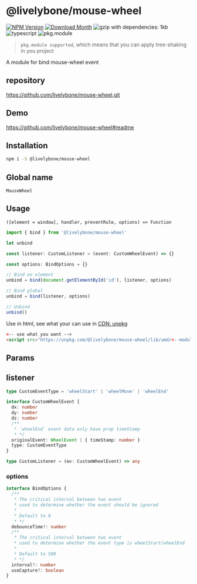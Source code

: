 # @livelybone/mouse-wheel
[![NPM Version](http://img.shields.io/npm/v/@livelybone/mouse-wheel.svg?style=flat-square)](https://www.npmjs.com/package/@livelybone/mouse-wheel)
[![Download Month](http://img.shields.io/npm/dm/@livelybone/mouse-wheel.svg?style=flat-square)](https://www.npmjs.com/package/@livelybone/mouse-wheel)
![gzip with dependencies: 1kb](https://img.shields.io/badge/gzip--with--dependencies-1kb-brightgreen.svg "gzip with dependencies: 1kb")
![typescript](https://img.shields.io/badge/typescript-supported-blue.svg "typescript")
![pkg.module](https://img.shields.io/badge/pkg.module-supported-blue.svg "pkg.module")

> `pkg.module supported`, which means that you can apply tree-shaking in you project

A module for bind mouse-wheel event

## repository
https://github.com/livelybone/mouse-wheel.git

## Demo
https://github.com/livelybone/mouse-wheel#readme

## Installation
```bash
npm i -S @livelybone/mouse-wheel
```

## Global name
`MouseWheel`

## Usage

`([element = window], handler, preventRule, options) => Function`

```typescript
import { bind } from '@livelybone/mouse-wheel'

let unbind

const listener: CustomListener = (event: CustomWheelEvent) => {}

const options: BindOptions = {}

// Bind on element
unbind = bind(document.getElementById('id'), listener, options)

// Bind global
unbind = bind(listener, options)

// Unbind
unbind()
```

Use in html, see what your can use in [CDN: unpkg](https://unpkg.com/@livelybone/mouse-wheel/lib/umd/)
```html
<-- use what you want -->
<script src="https://unpkg.com/@livelybone/mouse-wheel/lib/umd/<--module-->.js"></script>
```

## Params

## listener
```typescript
type CustomEventType = 'wheelStart' | 'wheelMove' | 'wheelEnd'

interface CustomWheelEvent {
  dx: number
  dy: number
  dz: number
  /**
   * `wheelEnd` event data only have prop timeStamp
   * */
  originalEvent: WheelEvent | { timeStamp: number }
  type: CustomEventType
}

type CustomListener = (ev: CustomWheelEvent) => any
```

### options
```typescript
interface BindOptions {
  /**
   * The critical interval between two event
   * used to determine whether the event should be ignored
   *
   * Default to 0
   * */
  debounceTime?: number
  /**
   * The critical interval between two event
   * used to determine whether the event type is wheelStart/wheelEnd
   *
   * Default to 500
   * */
  interval?: number
  useCapture?: boolean
}
```
